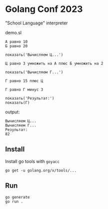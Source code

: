# Golang Conf 2023

"School Language" interpreter

demo.sl

```
А равно 10
Б равно 20

показать('Вычисляем Ц...')

Ц равно 3 умножить на А плюс Б умножить на 2

показать('Вычисляем Г...')

Г равно 15 плюс Ц

Г равно Г минус 3

показать('Результат:')
показать(Г)
```

output:

```
Вычисляем Ц...
Вычисляем Г...
Результат:
82
```

## Install

Install go tools with `goyacc`

```shell
go get -u golang.org/x/tools/...
```

## Run

```shell
go generate
go run .
```
